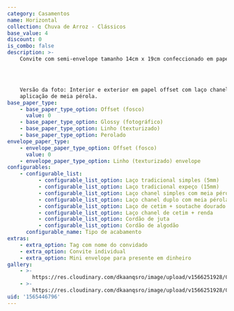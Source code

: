 ```yaml
---
category: Casamentos
name: Horizontal
collection: Chuva de Arroz - Clássicos
base_value: 4
discount: 0
is_combo: false
description: >-
    Convite com semi-envelope tamanho 14cm x 19cm confeccionado em papel 180g.




    Versão da foto: Interior e exterior em papel offset com laço chanel duplo com
    aplicação de meia pérola.
base_paper_type:
    - base_paper_type_option: Offset (fosco)
      value: 0
    - base_paper_type_option: Glossy (fotográfico)
    - base_paper_type_option: Linho (texturizado)
    - base_paper_type_option: Perolado
envelope_paper_type:
    - envelope_paper_type_option: Offset (fosco)
      value: 0
    - envelope_paper_type_option: Linho (texturizado) envelope
configurables:
    - configurable_list:
          - configurable_list_option: Laço tradicional simples (5mm)
          - configurable_list_option: Laço tradicional expeço (15mm)
          - configurable_list_option: Laço chanel simples com meia pérola
          - configurable_list_option: Laço chanel duplo com meia pérola
          - configurable_list_option: Laço de cetim + soutache dourado ou prateado
          - configurable_list_option: Laço chanel de cetim + renda
          - configurable_list_option: Cordão de juta
          - configurable_list_option: Cordão de algodão
      configurable_name: Tipo de acabamento
extras:
    - extra_option: Tag com nome do convidado
    - extra_option: Convite individual
    - extra_option: Mini envelope para presente em dinheiro
gallery:
    - >-
        https://res.cloudinary.com/dkaanqsro/image/upload/v1566251928/Casamentos/Modelo_Horizontal_1_xzjzjt.jpg
    - >-
        https://res.cloudinary.com/dkaanqsro/image/upload/v1566251928/Casamentos/Modelo_Horizontal_2_heaf0b.jpg
uid: '1565446796'
---
```

